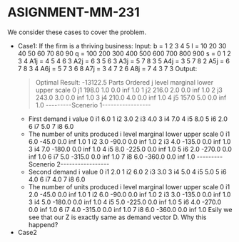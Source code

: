 # ASIGNMENT-MM-231
We consider these cases to cover the problem.
+ Case1: If the firm is a thriving business:
  Input:
    b = 1 2 3 4 5
    l = 10 20 30 40 50 60 70 80 90
    q = 100 200 300 400 500 600 700 800 900
    s = 0 1 2 3 4
    A1j = 4 5 4 6 3
    A2j = 6 3 5 6 3
    A3j = 5 7 8 3 5
    A4j = 3 5 7 8 2
    A5j = 6 7 8 3 4
    A6j = 5 7 3 6 8
    A7j = 3 4 7 2 6
    A8j = 7 4 3 7 3
  Output:
    > Optimal Result:  -13122.5
    > Parts Ordered
        j  level  marginal  lower  upper  scale
    0  j1  198.0       1.0    0.0    inf    1.0
    1  j2  216.0       2.0    0.0    inf    1.0
    2  j3  243.0       3.0    0.0    inf    1.0
    3  j4  210.0       4.0    0.0    inf    1.0
    4  j5  157.0       5.0    0.0    inf    1.0
    ---------Scenerio 1-----------------
    - First demand
        i  value
    0  i1    6.0
    1  i2    3.0
    2  i3    4.0
    3  i4    7.0
    4  i5    8.0
    5  i6    2.0
    6  i7    5.0
    7  i8    6.0
    - The number of units produced
        i  level  marginal  lower  upper  scale
    0  i1    6.0     -45.0    0.0    inf    1.0
    1  i2    3.0     -90.0    0.0    inf    1.0
    2  i3    4.0    -135.0    0.0    inf    1.0
    3  i4    7.0    -180.0    0.0    inf    1.0
    4  i5    8.0    -225.0    0.0    inf    1.0
    5  i6    2.0    -270.0    0.0    inf    1.0
    6  i7    5.0    -315.0    0.0    inf    1.0
    7  i8    6.0    -360.0    0.0    inf    1.0
    ---------Scenerio 2-----------------
    - Second demand
        i  value
    0  i1    2.0
    1  i2    6.0
    2  i3    3.0
    3  i4    5.0
    4  i5    5.0
    5  i6    4.0
    6  i7    4.0
    7  i8    6.0
    - The number of units produced
        i  level  marginal  lower  upper  scale
    0  i1    2.0     -45.0    0.0    inf    1.0
    1  i2    6.0     -90.0    0.0    inf    1.0
    2  i3    3.0    -135.0    0.0    inf    1.0
    3  i4    5.0    -180.0    0.0    inf    1.0
    4  i5    5.0    -225.0    0.0    inf    1.0
    5  i6    4.0    -270.0    0.0    inf    1.0
    6  i7    4.0    -315.0    0.0    inf    1.0
    7  i8    6.0    -360.0    0.0    inf    1.0
 Esily we see that our Z is exactly same as demand vector D. Why this happend?
+ Case2

  
  

